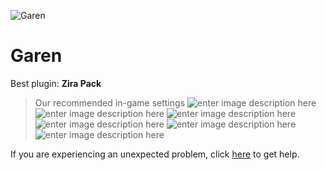   ![Garen]()
# Garen

 Best plugin: **Zira Pack**
 


> Our recommended in-game settings
![enter image description here](https://cdn.discordapp.com/attachments/1002870405167591454/1002886072969216040/unknown.png)
![enter image description here](https://cdn.discordapp.com/attachments/1002870405167591454/1002886078077861918/unknown.png)
![enter image description here](https://cdn.discordapp.com/attachments/1002870405167591454/1002886083312361482/unknown.png)
![enter image description here](https://cdn.discordapp.com/attachments/1002870405167591454/1002886087930302494/unknown.png)
![enter image description here](https://cdn.discordapp.com/attachments/1002870405167591454/1002886093735206943/unknown.png)
![enter image description here](https://cdn.discordapp.com/attachments/1002870405167591454/1002886097845616672/unknown.png)

If you are experiencing an unexpected problem, click [here](https://github.com/y1n/BGX.Support/tree/main/%F0%9F%87%AC%F0%9F%87%A7%20English) to get help.

